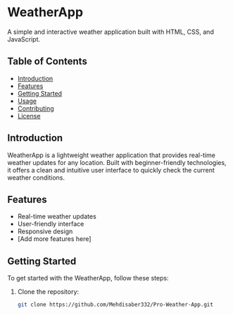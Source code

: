 # WeatherApp

A simple and interactive weather application built with HTML, CSS, and JavaScript.

## Table of Contents

- [Introduction](#introduction)
- [Features](#features)
- [Getting Started](#getting-started)
- [Usage](#usage)
- [Contributing](#contributing)
- [License](#license)

## Introduction

WeatherApp is a lightweight weather application that provides real-time weather updates for any location. Built with beginner-friendly technologies, it offers a clean and intuitive user interface to quickly check the current weather conditions.

## Features

- Real-time weather updates
- User-friendly interface
- Responsive design
- [Add more features here]

## Getting Started

To get started with the WeatherApp, follow these steps:

1. Clone the repository:

   ```bash
   git clone https://github.com/Mehdisaber332/Pro-Weather-App.git
